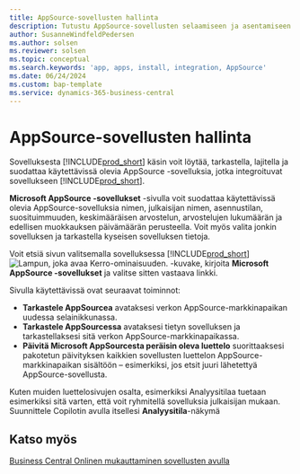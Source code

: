 ```yaml
---
title: AppSource-sovellusten hallinta
description: Tutustu AppSource-sovellusten selaamiseen ja asentamiseen Business Centralista käsin.
author: SusanneWindfeldPedersen
ms.author: solsen
ms.reviewer: solsen
ms.topic: conceptual
ms.search.keywords: 'app, apps, install, integration, AppSource'
ms.date: 06/24/2024
ms.custom: bap-template
ms.service: dynamics-365-business-central
---
```


# <a name="manage-appsource-apps"></a>AppSource-sovellusten hallinta
 
Sovelluksesta [!INCLUDE[prod_short](includes/prod_short.md)] käsin voit löytää, tarkastella, lajitella ja suodattaa käytettävissä olevia AppSource -sovelluksia, jotka integroituvat sovellukseen [!INCLUDE[prod_short](includes/prod_short.md)].

**Microsoft AppSource -sovellukset** -sivulla voit suodattaa käytettävissä olevia AppSource-sovelluksia nimen, julkaisijan nimen, asennustilan, suosituimmuuden, keskimääräisen arvostelun, arvostelujen lukumäärän ja edellisen muokkauksen päivämäärän perusteella. Voit myös valita jonkin sovelluksen ja tarkastella kyseisen sovelluksen tietoja.

Voit etsiä sivun valitsemalla sovelluksessa [!INCLUDE[prod_short](includes/prod_short.md)] ![Lampun, joka avaa Kerro-ominaisuuden](media/ui-search/search_small.png "Kerro, mitä haluat tehdä"). -kuvake, kirjoita **Microsoft AppSource -sovellukset** ja valitse sitten vastaava linkki.

Sivulla käytettävissä ovat seuraavat toiminnot: 
 
- **Tarkastele AppSourcea** avataksesi verkon AppSource-markkinapaikan uudessa selainikkunassa. 
- **Tarkastele AppSourcessa** avataksesi tietyn sovelluksen ja tarkastellaksesi sitä verkon AppSource-markkinapaikassa. 
- **Päivitä Microsoft AppSourcesta peräisin oleva luettelo** suorittaaksesi pakotetun päivityksen kaikkien sovellusten luettelon AppSource-markkinapaikan sisältöön – esimerkiksi, jos etsit juuri lähetettyä AppSource-sovellusta.
 
Kuten muiden luettelosivujen osalta, esimerkiksi Analyysitilaa tuetaan esimerkiksi sitä varten, että voit ryhmitellä sovelluksia julkaisijan mukaan. Suunnittele Copilotin avulla itsellesi **Analyysitila**-näkymä

## <a name="see-also"></a>Katso myös

[Business Central Onlinen mukauttaminen sovellusten avulla](ui-extensions.md)  
